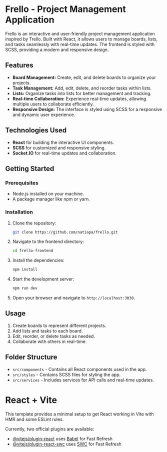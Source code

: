 
# Frello - Project Management Application

Frello is an interactive and user-friendly project management application inspired by Trello. Built with React, it allows users to manage boards, lists, and tasks seamlessly with real-time updates. The frontend is styled with SCSS, providing a modern and responsive design.

## Features

- **Board Management:** Create, edit, and delete boards to organize your projects.
- **Task Management:** Add, edit, delete, and reorder tasks within lists.
- **Lists:** Organize tasks into lists for better management and tracking.
- **Real-time Collaboration:** Experience real-time updates, allowing multiple users to collaborate efficiently.
- **Responsive Design:** The interface is styled using SCSS for a responsive and dynamic user experience.

## Technologies Used

- **React** for building the interactive UI components.
- **SCSS** for customized and responsive styling.
- **Socket.IO** for real-time updates and collaboration.

## Getting Started

### Prerequisites

- Node.js installed on your machine.
- A package manager like npm or yarn.

### Installation

1. Clone the repository:
    ```bash
    git clone https://github.com/natiapa/frello.git
    ```
2. Navigate to the frontend directory:
    ```bash
    cd frello-frontend
    ```
3. Install the dependencies:
    ```bash
    npm install
    ```
4. Start the development server:
    ```bash
    npm run dev
    ```
5. Open your browser and navigate to `http://localhost:3030`.

## Usage

1. Create boards to represent different projects.
2. Add lists and tasks to each board.
3. Edit, reorder, or delete tasks as needed.
4. Collaborate with others in real-time.

## Folder Structure

- `src/components` - Contains all React components used in the app.
- `src/styles` - Contains SCSS files for styling the app.
- `src/services` - Includes services for API calls and real-time updates.


# React + Vite

This template provides a minimal setup to get React working in Vite with HMR and some ESLint rules.

Currently, two official plugins are available:

- [@vitejs/plugin-react](https://github.com/vitejs/vite-plugin-react/blob/main/packages/plugin-react/README.md) uses [Babel](https://babeljs.io/) for Fast Refresh
- [@vitejs/plugin-react-swc](https://github.com/vitejs/vite-plugin-react-swc) uses [SWC](https://swc.rs/) for Fast Refresh

